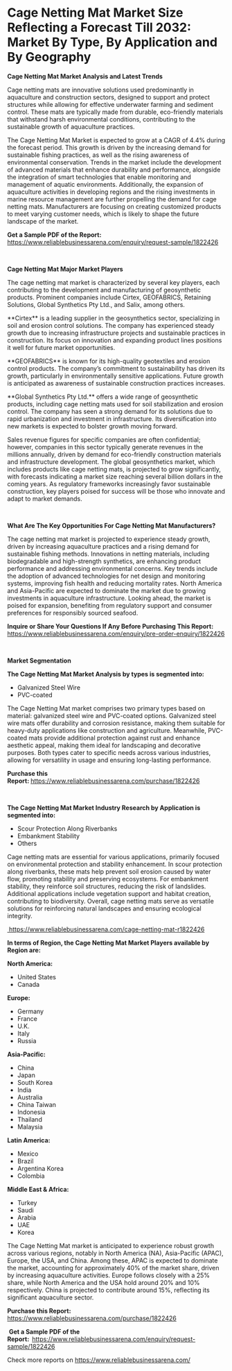 <p><h1>Cage Netting Mat Market Size Reflecting a Forecast Till 2032: Market By Type, By Application and By Geography</h1></p><p><strong>Cage Netting Mat Market Analysis and Latest Trends</strong></p>
<p><p>Cage netting mats are innovative solutions used predominantly in aquaculture and construction sectors, designed to support and protect structures while allowing for effective underwater farming and sediment control. These mats are typically made from durable, eco-friendly materials that withstand harsh environmental conditions, contributing to the sustainable growth of aquaculture practices.</p><p>The Cage Netting Mat Market is expected to grow at a CAGR of 4.4% during the forecast period. This growth is driven by the increasing demand for sustainable fishing practices, as well as the rising awareness of environmental conservation. Trends in the market include the development of advanced materials that enhance durability and performance, alongside the integration of smart technologies that enable monitoring and management of aquatic environments. Additionally, the expansion of aquaculture activities in developing regions and the rising investments in marine resource management are further propelling the demand for cage netting mats. Manufacturers are focusing on creating customized products to meet varying customer needs, which is likely to shape the future landscape of the market.</p></p>
<p><strong>Get a Sample PDF of the Report:&nbsp;</strong> <a href="https://www.reliablebusinessarena.com/enquiry/request-sample/1822426?utm_campaign=1892&utm_medium=2&utm_source=Github&utm_content=ia&utm_term=03042025&utm_id=cage-netting-mat">https://www.reliablebusinessarena.com/enquiry/request-sample/1822426</a></p>
<p>&nbsp;</p>
<p><strong>Cage Netting Mat Major Market Players</strong></p>
<p><p>The cage netting mat market is characterized by several key players, each contributing to the development and manufacturing of geosynthetic products. Prominent companies include Cirtex, GEOFABRICS, Retaining Solutions, Global Synthetics Pty Ltd., and Salix, among others.</p><p>**Cirtex** is a leading supplier in the geosynthetics sector, specializing in soil and erosion control solutions. The company has experienced steady growth due to increasing infrastructure projects and sustainable practices in construction. Its focus on innovation and expanding product lines positions it well for future market opportunities.</p><p>**GEOFABRICS** is known for its high-quality geotextiles and erosion control products. The company’s commitment to sustainability has driven its growth, particularly in environmentally sensitive applications. Future growth is anticipated as awareness of sustainable construction practices increases.</p><p>**Global Synthetics Pty Ltd.** offers a wide range of geosynthetic products, including cage netting mats used for soil stabilization and erosion control. The company has seen a strong demand for its solutions due to rapid urbanization and investment in infrastructure. Its diversification into new markets is expected to bolster growth moving forward.</p><p>Sales revenue figures for specific companies are often confidential; however, companies in this sector typically generate revenues in the millions annually, driven by demand for eco-friendly construction materials and infrastructure development. The global geosynthetics market, which includes products like cage netting mats, is projected to grow significantly, with forecasts indicating a market size reaching several billion dollars in the coming years. As regulatory frameworks increasingly favor sustainable construction, key players poised for success will be those who innovate and adapt to market demands.</p></p>
<p>&nbsp;</p>
<p><strong>What Are The Key Opportunities For Cage Netting Mat Manufacturers?</strong></p>
<p><p>The cage netting mat market is projected to experience steady growth, driven by increasing aquaculture practices and a rising demand for sustainable fishing methods. Innovations in netting materials, including biodegradable and high-strength synthetics, are enhancing product performance and addressing environmental concerns. Key trends include the adoption of advanced technologies for net design and monitoring systems, improving fish health and reducing mortality rates. North America and Asia-Pacific are expected to dominate the market due to growing investments in aquaculture infrastructure. Looking ahead, the market is poised for expansion, benefiting from regulatory support and consumer preferences for responsibly sourced seafood.</p></p>
<p><strong>Inquire or Share Your Questions If Any Before Purchasing This Report:</strong> <a href="https://www.reliablebusinessarena.com/enquiry/pre-order-enquiry/1822426?utm_campaign=1892&utm_medium=2&utm_source=Github&utm_content=ia&utm_term=03042025&utm_id=cage-netting-mat">https://www.reliablebusinessarena.com/enquiry/pre-order-enquiry/1822426</a></p>
<p>&nbsp;</p>
<p><strong>Market Segmentation</strong></p>
<p><strong>The Cage Netting Mat Market Analysis by types is segmented into:</strong></p>
<p><ul><li>Galvanized Steel Wire</li><li>PVC-coated</li></ul></p>
<p><p>The Cage Netting Mat market comprises two primary types based on material: galvanized steel wire and PVC-coated options. Galvanized steel wire mats offer durability and corrosion resistance, making them suitable for heavy-duty applications like construction and agriculture. Meanwhile, PVC-coated mats provide additional protection against rust and enhance aesthetic appeal, making them ideal for landscaping and decorative purposes. Both types cater to specific needs across various industries, allowing for versatility in usage and ensuring long-lasting performance.</p></p>
<p><strong>Purchase this Report:&nbsp;</strong><a href="https://www.reliablebusinessarena.com/purchase/1822426?utm_campaign=1892&utm_medium=2&utm_source=Github&utm_content=ia&utm_term=03042025&utm_id=cage-netting-mat">https://www.reliablebusinessarena.com/purchase/1822426</a></p>
<p>&nbsp;</p>
<p><strong>The Cage Netting Mat Market Industry Research by Application is segmented into:</strong></p>
<p><ul><li>Scour Protection Along Riverbanks</li><li>Embankment Stability</li><li>Others</li></ul></p>
<p><p>Cage netting mats are essential for various applications, primarily focused on environmental protection and stability enhancement. In scour protection along riverbanks, these mats help prevent soil erosion caused by water flow, promoting stability and preserving ecosystems. For embankment stability, they reinforce soil structures, reducing the risk of landslides. Additional applications include vegetation support and habitat creation, contributing to biodiversity. Overall, cage netting mats serve as versatile solutions for reinforcing natural landscapes and ensuring ecological integrity.</p></p>
<p><a href="https://www.reliablebusinessarena.com/cage-netting-mat-r1822426?utm_campaign=1892&utm_medium=2&utm_source=Github&utm_content=ia&utm_term=03042025&utm_id=cage-netting-mat">&nbsp;https://www.reliablebusinessarena.com/cage-netting-mat-r1822426</a></p>
<p><strong>In terms of Region, the Cage Netting Mat Market Players available by Region are:</strong></p>
<p>
    <p> <strong> North America: </strong>
        <ul>
            <li>United States</li>
            <li>Canada</li>
        </ul>
        </p> 
    <p> <strong> Europe: </strong>
        <ul>
            <li>Germany</li>
            <li>France</li>
            <li>U.K.</li>
            <li>Italy</li>
            <li>Russia</li>
        </ul>
        </p> 
    <p> <strong> Asia-Pacific: </strong>
        <ul>
            <li>China</li>
            <li>Japan</li>
            <li>South Korea</li>
            <li>India</li>
            <li>Australia</li>
            <li>China Taiwan</li>
            <li>Indonesia</li>
            <li>Thailand</li>
            <li>Malaysia</li>
        </ul>
        </p> 
    <p> <strong> Latin America: </strong>
        <ul>
            <li>Mexico</li>
            <li>Brazil</li>
            <li>Argentina Korea</li>
            <li>Colombia</li>
        </ul>
        </p> 
    <p> <strong> Middle East & Africa: </strong>
        <ul>
            <li>Turkey</li>
            <li>Saudi</li>
            <li>Arabia</li>
            <li>UAE</li>
            <li>Korea</li>
        </ul>
    </p>
    </p>
<p><p>The Cage Netting Mat market is anticipated to experience robust growth across various regions, notably in North America (NA), Asia-Pacific (APAC), Europe, the USA, and China. Among these, APAC is expected to dominate the market, accounting for approximately 40% of the market share, driven by increasing aquaculture activities. Europe follows closely with a 25% share, while North America and the USA hold around 20% and 10% respectively. China is projected to contribute around 15%, reflecting its significant aquaculture sector.</p></p>
<p><strong>Purchase this Report: </strong><a href="https://www.reliablebusinessarena.com/purchase/1822426?utm_campaign=1892&utm_medium=2&utm_source=Github&utm_content=ia&utm_term=03042025&utm_id=cage-netting-mat">https://www.reliablebusinessarena.com/purchase/1822426</a></p>
<p>&nbsp;<strong>Get a Sample PDF of the Report:&nbsp;&nbsp;</strong><a href="https://www.reliablebusinessarena.com/enquiry/request-sample/1822426?utm_campaign=1892&utm_medium=2&utm_source=Github&utm_content=ia&utm_term=03042025&utm_id=cage-netting-mat">https://www.reliablebusinessarena.com/enquiry/request-sample/1822426</a></p>
<p><strong></strong></p>
<p>Check more reports on <a href="https://www.reliablebusinessarena.com/?utm_campaign=1892&utm_medium=2&utm_source=Github&utm_content=ia&utm_term=03042025&utm_id=cage-netting-mat">https://www.reliablebusinessarena.com/</a></p>
